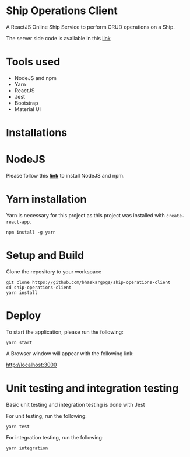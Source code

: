 # Ship Operations Client

A ReactJS Online Ship Service to perform CRUD operations on a Ship. 

The server side code is available in this [link](https://github.com/bhaskargogs/ship-operations-server)

# Tools used
* NodeJS and npm
* Yarn
* ReactJS
* Jest
* Bootstrap
* Material UI

# Installations

# NodeJS

Please follow this **[link](https://nodejs.org/en/download/)** to install NodeJS and npm. 

# Yarn installation

Yarn is necessary for this project as this project was installed with `create-react-app`.

```
npm install -g yarn
```

# Setup and Build

Clone the repository to your workspace

```shell
git clone https://github.com/bhaskargogs/ship-operations-client
cd ship-operations-client
yarn install
```

# Deploy

To start the application, please run the following:
```
yarn start
```

A Browser window will appear with the following link:

[http://localhost:3000](http://localhost:3000)

# Unit testing and integration testing

Basic unit testing and integration testing is done with Jest

For unit testing, run the following:
```
yarn test
```

For integration testing, run the following:
``` 
yarn integration
```

